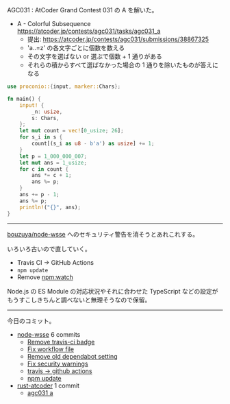 AGC031 : AtCoder Grand Contest 031 の A を解いた。

- A - Colorful Subsequence
  <https://atcoder.jp/contests/agc031/tasks/agc031_a>
  - 提出: <https://atcoder.jp/contests/agc031/submissions/38867325>
  - 'a..=z' の各文字ごとに個数を数える
  - その文字を選ばない or 選ぶで個数 + 1 通りがある
  - それらの積からすべて選ばなかった場合の 1 通りを除いたものが答えになる

```rust
use proconio::{input, marker::Chars};

fn main() {
    input! {
        _n: usize,
        s: Chars,
    };
    let mut count = vec![0_usize; 26];
    for s_i in s {
        count[(s_i as u8 - b'a') as usize] += 1;
    }
    let p = 1_000_000_007;
    let mut ans = 1_usize;
    for c in count {
        ans *= c + 1;
        ans %= p;
    }
    ans += p - 1;
    ans %= p;
    println!("{}", ans);
}
```

---

[bouzuya/node-wsse] へのセキュリティ警告を消そうとあれこれする。

いろいろ古いので直していく。

- Travis CI → GitHub Actions
- `npm update`
- Remove [npm:watch]

Node.js の ES Module の対応状況やそれに合わせた TypeScript などの設定がもうすこしきちんと調べないと無理そうなので保留。

---

今日のコミット。

- [node-wsse](https://github.com/bouzuya/node-wsse) 6 commits
  - [Remove travis-ci badge](https://github.com/bouzuya/node-wsse/commit/9dc7d5dfe91ed3407fe8d1edcf26aa14b2b2d307)
  - [Fix workflow file](https://github.com/bouzuya/node-wsse/commit/291952d8ae4cdf7f19d902eadcd1c2fc389f5349)
  - [Remove old dependabot setting](https://github.com/bouzuya/node-wsse/commit/d6bc5882a78f3187ff3f24ff0a97b56b7dc8bcd8)
  - [Fix security warnings](https://github.com/bouzuya/node-wsse/commit/08d919c4104f75e307b8d0bd16365b8c53cb4a15)
  - [travis -> github actions](https://github.com/bouzuya/node-wsse/commit/b66c739a36c09703eea416ebe0ea073a7751faf2)
  - [npm update](https://github.com/bouzuya/node-wsse/commit/74fddab24c95e84ecd781799061a18d40bab59e6)
- [rust-atcoder](https://github.com/bouzuya/rust-atcoder) 1 commit
  - [agc031 a](https://github.com/bouzuya/rust-atcoder/commit/9dedecb62e8bd5bad4f4bc1c2c87113a1266bf09)

[npm:watch]: https://www.npmjs.com/package/watch

[bouzuya/node-wsse]: https://github.com/bouzuya/node-wsse
